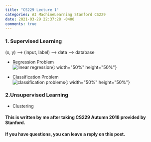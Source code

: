 ```yaml
---
title: "CS229 Lecture 1"
categories: AI MachineLearning Stanford CS229
date: 2021-03-29 22:37:28 -0400
comments: true
---
```


### 1. Supervised Learning
(x, y) --> (input, label) --> data --> database

- Regression Problem  
![linear regression](/stanford229/images/linear_regression.png){: width="50%" height="50%"}

- Classification Problem  
![classification problems](/stanford229/images/classification_problems.png){: width="50%" height="50%"}

### 2.Unsupervised Learning
- Clustering

#### This is written by me after taking CS229 Autumn 2018 provided by Stanford.
#### If you have questions, you can leave a reply on this post.

